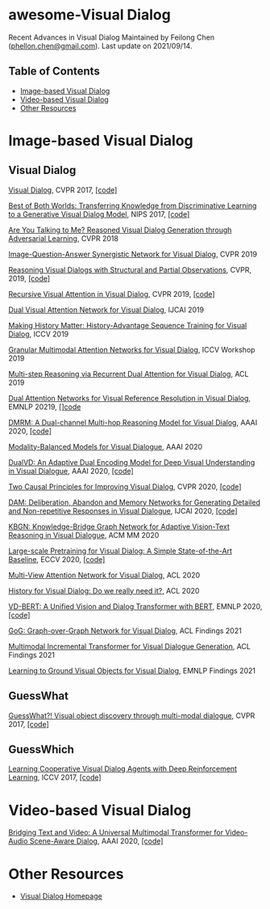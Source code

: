 # awesome-Visual Dialog
Recent Advances in Visual Dialog
Maintained by Feilong Chen (phellon.chen@gmail.com). Last update on 2021/09/14.
<!-- Last update on 2021/09/14. -->
## Table of Contents

* [Image-based Visual Dialog](#Image-based-Visual-Dialog)
* [Video-based Visual Dialog](#video-based-Visual-Dialog)
* [Other Resources](#other-resources)


# Image-based Visual Dialog

## Visual Dialog

[Visual Dialog](https://arxiv.org/abs/1611.08669), CVPR 2017, [[code]](https://github.com/batra-mlp-lab/visdial)

[Best of Both Worlds: Transferring Knowledge from Discriminative Learning to a Generative Visual Dialog Model](https://arxiv.org/abs/1706.01554), NIPS 2017, [[code]](https://github.com/jiasenlu/visDial.pytorch)

[Are You Talking to Me? Reasoned Visual Dialog Generation through Adversarial Learning](https://arxiv.org/abs/1711.07613), CVPR 2018

[Image-Question-Answer Synergistic Network for Visual Dialog](https://arxiv.org/abs/1902.09774), CVPR 2019

[Reasoning Visual Dialogs with Structural and Partial Observations](https://arxiv.org/abs/1904.05548), CVPR, 2019, [[code]](https://github.com/zilongzheng/visdial-gnn)

[Recursive Visual Attention in Visual Dialog](https://arxiv.org/abs/1812.02664), CVPR 2019, [[code]](https://github.com/yuleiniu/rva)

[Dual Visual Attention Network for Visual Dialog](), IJCAI 2019

[Making History Matter: History-Advantage Sequence Training for Visual Dialog](https://arxiv.org/abs/1902.09326), ICCV 2019

[Granular Multimodal Attention Networks for Visual Dialog](https://arxiv.org/abs/1910.05728), ICCV Workshop 2019

[Multi-step Reasoning via Recurrent Dual Attention for Visual Dialog](https://arxiv.org/abs/1902.00579), ACL 2019

[Dual Attention Networks for Visual Reference Resolution in Visual Dialog](https://arxiv.org/abs/1902.09368), EMNLP 20219, [[]code](https://github.com/gicheonkang/dan-visdial)

[DMRM: A Dual-channel Multi-hop Reasoning Model for Visual Dialog](https://arxiv.org/abs/1912.08360), AAAI 2020, [[code]](https://github.com/phellonchen/DMRM)

[Modality-Balanced Models for Visual Dialogue](https://arxiv.org/abs/2001.06354), AAAI 2020

[DualVD: An Adaptive Dual Encoding Model for Deep Visual Understanding in Visual Dialogue](https://arxiv.org/abs/1911.07251), AAAI 2020, [[code]](https://github.com/JXZe/DualVD)

[Two Causal Principles for Improving Visual Dialog](https://arxiv.org/abs/1911.10496), CVPR 2020, [[code]](https://github.com/simpleshinobu/visdial-principles)

[DAM: Deliberation, Abandon and Memory Networks for Generating Detailed and Non-repetitive Responses in Visual Dialogue](https://arxiv.org/abs/2007.03310), IJCAI 2020, [[code]](https://github.com/JXZe/DAM)

[KBGN: Knowledge-Bridge Graph Network for Adaptive Vision-Text Reasoning in Visual Dialogue](https://arxiv.org/abs/2008.04858), ACM MM 2020

[Large-scale Pretraining for Visual Dialog: A Simple State-of-the-Art Baseline](https://arxiv.org/abs/1912.02379), ECCV 2020, [[code]](https://github.com/vmurahari3/visdial-bert)

[Multi-View Attention Network for Visual Dialog](https://arxiv.org/abs/2004.14025), ACL 2020

[History for Visual Dialog: Do we really need it?](https://aclanthology.org/2020.acl-main.728/), ACL 2020

[VD-BERT: A Unified Vision and Dialog Transformer with BERT](https://arxiv.org/abs/2004.13278), EMNLP 2020, [[code]](https://github.com/salesforce/VD-BERT)

[GoG: Graph-over-Graph Network for Visual Dialog](https://aclanthology.org/2021.findings-acl.20/), ACL Findings 2021

[Multimodal Incremental Transformer for Visual Dialogue Generation](https://aclanthology.org/2021.findings-acl.38/), ACL Findings 2021

[Learning to Ground Visual Objects for Visual Dialog](https://arxiv.org/abs/2109.06013), EMNLP Findings 2021

## GuessWhat
[GuessWhat?! Visual object discovery through multi-modal dialogue](https://arxiv.org/abs/1611.08481), CVPR 2017, [[code]](https://github.com/GuessWhatGame/guesswhat)

## GuessWhich
[Learning Cooperative Visual Dialog Agents with Deep Reinforcement Learning](https://arxiv.org/abs/1703.06585), ICCV 2017, [[code]](https://github.com/batra-mlp-lab/visdial-rl)

# Video-based Visual Dialog

[Bridging Text and Video: A Universal Multimodal Transformer for Video-Audio Scene-Aware Dialog](https://arxiv.org/abs/2002.00163), AAAI 2020, [[code]](https://github.com/ictnlp/DSTC8-AVSD)



# Other Resources

* [Visual Dialog Homepage](https://visualdialog.org/)


